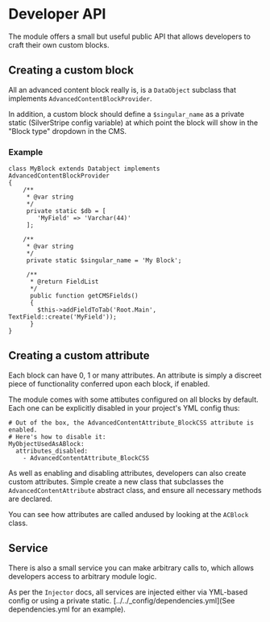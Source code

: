 # Developer API

The module offers a small but useful public API that allows developers to craft their own custom blocks.

## Creating a custom block

All an advanced content block really is, is a `DataObject` subclass that implements `AdvancedContentBlockProvider`.

In addition, a custom block should define a `$singular_name` as a private static (SilverStripe config variable) 
at which point the block will show in the "Block type" dropdown in the CMS.

### Example

    class MyBlock extends Databject implements AdvancedContentBlockProvider
    {
        /**
         * @var string
         */
         private static $db = [
            'MyField' => 'Varchar(44)'
         ];
    
        /**
         * @var string
         */
         private static $singular_name = 'My Block';
         
         /**
          * @return FieldList
          */
          public function getCMSFields()
          {
            $this->addFieldToTab('Root.Main', TextField::create('MyField'));
          }
    }
    
## Creating a custom attribute

Each block can have 0, 1 or many attributes. An attribute is simply a discreet piece of functionality conferred upon
each block, if enabled. 

The module comes with some attibutes configured on all blocks by default. Each one can be explicitly disabled in your
project's YML config thus:

    # Out of the box, the AdvancedContentAttribute_BlockCSS attribute is enabled.
    # Here's how to disable it:
    MyObjectUsedAsABlock:
      attributes_disabled:
        - AdvancedContentAttribute_BlockCSS

As well as enabling and disabling attributes, developers can also create custom attributes. Simple create a new class
that subclasses the `AdvancedContentAttribute` abstract class, and ensure all necessary methods are declared.

You can see how attributes are called andused by looking at the `ACBlock` class.
    
## Service

There is also a small service you can make arbitrary calls to, which allows developers access to arbitrary module logic.

As per the `Injector` docs, all services are injected either via YML-based config or using a private static. [../../_config/dependencies.yml](See dependencies.yml for an example).